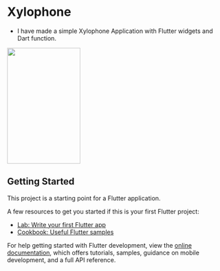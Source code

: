 # Xylophone

- I have made a simple Xylophone Application with Flutter widgets and Dart function.

<img src="https://user-images.githubusercontent.com/122957164/213092263-15013e71-1999-431e-a730-009cdc6c2ee3.png" width="170" height="270">


## Getting Started

This project is a starting point for a Flutter application.


A few resources to get you started if this is your first Flutter project:

- [Lab: Write your first Flutter app](https://docs.flutter.dev/get-started/codelab)
- [Cookbook: Useful Flutter samples](https://docs.flutter.dev/cookbook)

For help getting started with Flutter development, view the
[online documentation](https://docs.flutter.dev/), which offers tutorials,
samples, guidance on mobile development, and a full API reference.




